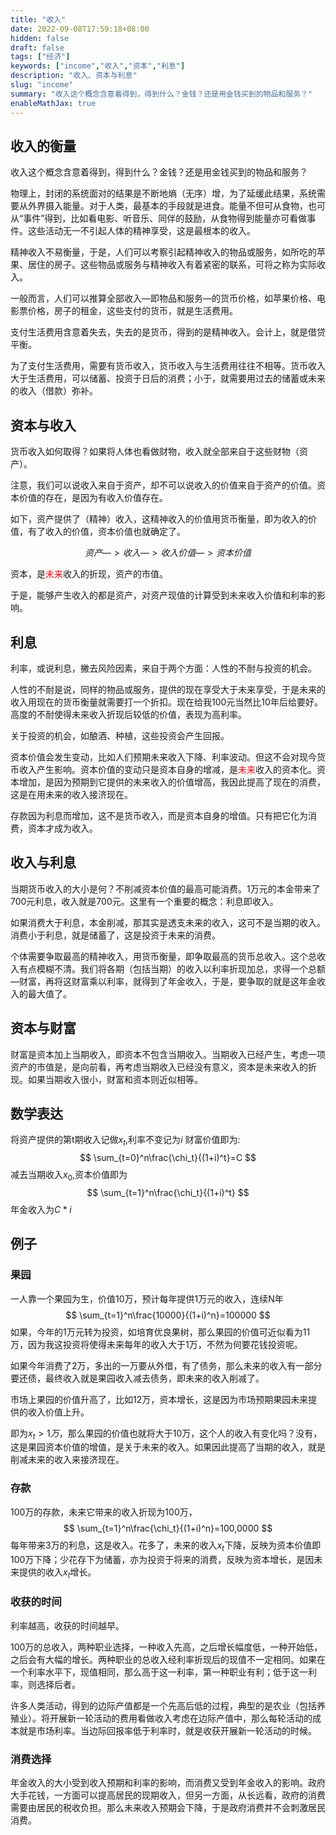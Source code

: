 ```yaml
---
title: "收入"
date: 2022-09-08T17:59:18+08:00
hidden: false
draft: false
tags: ["经济"]
keywords: ["income","收入","资本","利息"]
description: "收入、资本与利息"
slug: "income"
summary: "收入这个概念含意着得到，得到什么？金钱？还是用金钱买到的物品和服务？"
enableMathJax: true
---
```


## 收入的衡量

收入这个概念含意着得到，得到什么？金钱？还是用金钱买到的物品和服务？

物理上，封闭的系统面对的结果是不断地熵（无序）增，为了延缓此结果，系统需要从外界摄入能量。对于人类，最基本的手段就是进食。能量不但可从食物，也可从“事件”得到，比如看电影、听音乐、同伴的鼓励，从食物得到能量亦可看做事件。这些活动无一不引起人体的精神享受，这是最根本的收入。

精神收入不易衡量，于是，人们可以考察引起精神收入的物品或服务，如所吃的苹果、居住的房子。这些物品或服务与精神收入有着紧密的联系，可将之称为实际收入。

一般而言，人们可以推算全部收入—即物品和服务—的货币价格，如苹果价格、电影票价格，房子的租金，这些支付的货币，就是生活费用。

支付生活费用含意着失去，失去的是货币，得到的是精神收入。会计上，就是借贷平衡。

为了支付生活费用，需要有货币收入，货币收入与生活费用往往不相等。货币收入大于生活费用，可以储蓄、投资于日后的消费；小于，就需要用过去的储蓄或未来的收入（借款）弥补。

## 资本与收入

货币收入如何取得？如果将人体也看做财物，收入就全部来自于这些财物（资产）。

注意，我们可以说收入来自于资产，却不可以说收入的价值来自于资产的价值。资本价值的存在，是因为有收入价值存在。

如下，资产提供了（精神）收入，这精神收入的价值用货币衡量，即为收入的价值，有了收入的价值，资本价值也就确定了。

$$资产—>收入—>收入价值—>资本价值$$

资本，是<font color=red>未来</font>收入的折现，资产的市值。

于是，能够产生收入的都是资产，对资产现值的计算受到未来收入价值和利率的影响。

## 利息

利率，或说利息，撇去风险因素，来自于两个方面：人性的不耐与投资的机会。

人性的不耐是说，同样的物品或服务，提供的现在享受大于未来享受，于是未来的收入用现在的货币衡量就需要打一个折扣。现在给我100元当然比10年后给要好。高度的不耐使得未来收入折现后较低的价值，表现为高利率。

关于投资的机会，如酿酒、种植，这些投资会产生回报。

资本价值会发生变动，比如人们预期未来收入下降、利率波动。但这不会对现今货币收入产生影响。资本价值的变动只是资本自身的增减，是<font color=red>未来</font>收入的资本化。资本增加，是因为预期到它提供的未来收入的价值增高，我因此提高了现在的消费，这是在用未来的收入接济现在。

存款因为利息而增加，这不是货币收入，而是资本自身的增值。只有把它化为消费，资本才成为收入。


## 收入与利息

当期货币收入的大小是何？不削减资本价值的最高可能消费。1万元的本金带来了700元利息，收入就是700元。这里有一个重要的概念：利息即收入。

如果消费大于利息，本金削减，那其实是透支未来的收入，这可不是当期的收入。消费小于利息，就是储蓄了，这是投资于未来的消费。

个体需要争取最高的精神收入，用货币衡量，即争取最高的货币总收入。这个总收入有点模糊不清。我们将各期（包括当期）的收入以利率折现加总，求得一个总额—财富，再将这财富乘以利率，就得到了年金收入，于是，要争取的就是这年金收入的最大值了。

## 资本与财富

财富是资本加上当期收入，即资本不包含当期收入。当期收入已经产生，考虑一项资产的市值是，是向前看，再考虑当期收入已经没有意义，资本是未来收入的折现。如果当期收入很小，财富和资本则近似相等。

## 数学表达

将资产提供的第t期收入记做$x_t$,利率不变记为$i$
财富价值即为: $$
\sum_{t=0}^n\frac{\chi_t}{(1+i)^t}=C
$$减去当期收入$x_0$,资本价值即为
$$
\sum_{t=1}^n\frac{\chi_t}{(1+i)^t}
$$
年金收入为$C*i$

## 例子
### 果园
一人靠一个果园为生，价值10万，预计每年提供1万元的收入，连续N年
$$
\sum_{t=1}^n\frac{10000}{(1+i)^n}=100000
$$
如果，今年的1万元转为投资，如培育优良果树，那么果园的价值可近似看为11万，因为我这投资将使得未来每年的收入大于1万，不然为何要花钱投资呢。

如果今年消费了2万，多出的一万要从外借，有了债务，那么未来的收入有一部分要还债，最终收入就是果园收入减去债务，即未来的收入削减了。

市场上果园的价值升高了，比如12万，资本增长，这是因为市场预期果园未来提供的收入价值上升。

即为$x_t>1万$，那么果园的价值也就将大于10万，这个人的收入有变化吗？没有，这是果园资本价值的增值，是关于未来的收入。如果因此提高了当期的收入，就是削减未来的收入来接济现在。

### 存款

100万的存款，未来它带来的收入折现为100万，
$$
\sum_{t=1}^n\frac{\chi_t}{(1+i)^n}=100,0000
$$
每年带来3万的利息，这是收入。花多了，未来的收入$x_t$下降，反映为资本价值即100万下降；少花存下为储蓄，亦为投资于将来的消费，反映为资本增长，是因未来提供的收入$x_t$增长。

### 收获的时间

利率越高，收获的时间越早。

100万的总收入，两种职业选择，一种收入先高，之后增长幅度低，一种开始低，之后会有大幅的增长。两种职业的总收入经利率折现后的现值不一定相同。如果在一个利率水平下，现值相同，那么高于这一利率，第一种职业有利；低于这一利率，则选择后者。


许多人类活动，得到的边际产值都是一个先高后低的过程，典型的是农业（包括养殖业）。将开展新一轮活动的费用看做收入考虑在边际产值中，那么每轮活动的成本就是市场利率。当边际回报率低于利率时，就是收获开展新一轮活动的时候。 

### 消费选择

年金收入的大小受到收入预期和利率的影响，而消费又受到年金收入的影响。政府大手花钱，一方面可以提高居民的现期收入，但另一方面，从长远看，政府的消费需要由居民的税收负担。那么未来收入预期会下降，于是政府消费并不会刺激居民消费。
